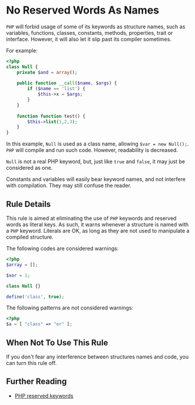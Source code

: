 <!-- Good Practices -->
# No Reserved Words As Names

`PHP` will forbid usage of some of its keywords as structure names, such as variables, functions, classes, constants, methods, properties, trait or interface. However, it will also let it slip past its compiler sometimes. 

For example:

```php
<?php
class Null {
	private $and = array();
	
	public function __call($name, $args) {
		if ($name == 'list') {
			$this->x = $args;
		}
	}
	
	function function test() {
		$this->list(1,2,3);
	}
}

```

In this example, `Null` is used as a class name, allowing `$var = new Null();`. `PHP` will compile and run such code. However, readability is decreased.

`Null` is not a real PHP keyword, but, just like `true` and `false`, it may just be considered as one. 

Constants and variables will easily bear keyword names, and not interfere with compilation. They may still confuse the reader. 

## Rule Details

This rule is aimed at eliminating the use of `PHP` keywords and reserved words as literal keys. As such, it warns whenever a structure is named with a `PHP` keyword. Literals are OK, as long as they are not used to manipulate a compiled structure.  

The following codes are considered warnings:

```php
<?php
$array = [];

$xor = 1;

class Null {}

define('class', true);

```


The following patterns are not considered warnings:

```php
<?php
$a = [ "class" => "or" ];

```


## When Not To Use This Rule

If you don't fear any interference between structures names and code, you can turn this rule off.


## Further Reading

* [PHP reserved keywords](http://php.net/reserved.keywords)
